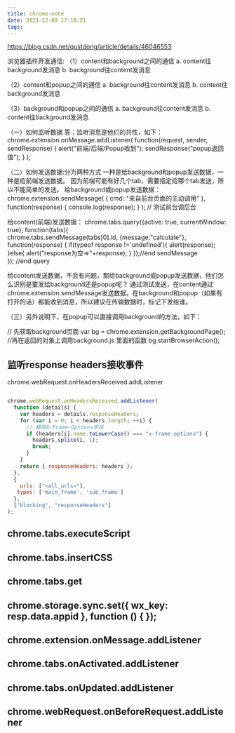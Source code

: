 ```yaml
---
title: chrome-note
date: 2021-12-09 17:18:21
tags:
---
```

https://blog.csdn.net/qustdong/article/details/46046553

浏览器插件开发通信:
（1）content和background之间的通信
a. content往background发消息
b. background往content发消息

（2）content和popup之间的通信
a. background往content发消息
b. content往background发消息

（3）background和popup之间的通信
a. background往content发消息
b. content往background发消息

（一）如何监听数据
答：监听消息是他们的共性，如下：
chrome.extension.onMessage.addListener(
function(request, sender, sendResponse) {
alert("前端/后端/Popup收到");
sendResponse("popup返回值");
}
);


（二）如何发送数据:分为两种方式
一种是给background和popup发送数据，一种是给前端发送数据。
因为前端可能有好几个tab，需要指定给哪个tab发送，所以不能简单的发送。
给background或popup发送数据：
chrome.extension.sendMessage(  {
cmd: "来自前台页面的主动调用"
}, function(response) {
console.log(response);
}
); // 测试前台调后台

给content(前端)发送数据：
chrome.tabs.query({active: true, currentWindow: true}, function(tabs){  
chrome.tabs.sendMessage(tabs[0].id, {message:"calculate"}, function(response) {
if(typeof response !='undefined'){
alert(response);
}else{
alert("response为空=>"+response);
}
});//end  sendMessage   
}); //end query

给content发送数据，不会有问题，那给background或popup发送数据，他们怎么识别是要发给background还是popup呢？
通过测试发送，在content通过chrome.extension.sendMessage发送数据，在background和popup（如果有打开的话）都能收到消息，所以建议在传输数据时，标记下发给谁。

（三）另外说明下，在popup可以直接调用background的方法，如下：

// 先获取background页面
var bg = chrome.extension.getBackgroundPage();
//再在返回的对象上调用background.js 里面的函数
bg.startBrowserAction();


## 监听response headers接收事件 
chrome.webRequest.onHeadersReceived.addListener

```javascript

chrome.webRequest.onHeadersReceived.addListener(
  function (details) {
    var headers = details.responseHeaders;
    for (var i = 0; i < headers.length; ++i) {
      // 移除X-Frame-Options字段
      if (headers[i].name.toLowerCase() === "x-frame-options") {
        headers.splice(i, 1);
        break;
      }
    }
    return { responseHeaders: headers };
  },
  {
    urls: ["<all_urls>"],
   types: ['main_frame', 'sub_frame']
  },
  ["blocking", "responseHeaders"]
);

```

##  chrome.tabs.executeScript

##  chrome.tabs.insertCSS

##  chrome.tabs.get

##  chrome.storage.sync.set({ wx_key: resp.data.appid }, function () { });

## chrome.extension.onMessage.addListener

## chrome.tabs.onActivated.addListener

## chrome.tabs.onUpdated.addListener

## chrome.webRequest.onBeforeRequest.addListener


